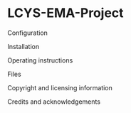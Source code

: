 # LCYS-EMA-Project

Configuration

Installation

Operating instructions

Files

Copyright and licensing information

Credits and acknowledgements


